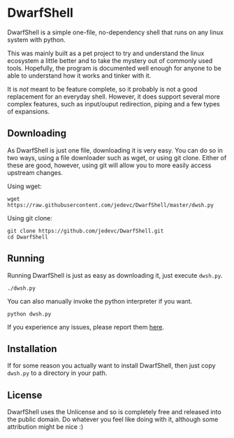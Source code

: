 # DwarfShell

DwarfShell is a simple one-file, no-dependency shell that runs on any linux
system with python.

This was mainly built as a pet project to try and understand the linux
ecosystem a little better and to take the mystery out of commonly used tools.
Hopefully, the program is documented well enough for anyone to be able to
understand how it works and tinker with it.

It is *not* meant to be feature complete, so it probably is not a good
replacement for an everyday shell. However, it does support several more
complex features, such as input/ouput redirection, piping and a few types of
expansions.

## Downloading

As DwarfShell is just one file, downloading it is very easy.  You can do so in
two ways, using a file downloader such as wget, or using git clone. Either of
these are good, however, using git will allow you to more easily access
upstream changes.

Using wget:

	wget https://raw.githubusercontent.com/jedevc/DwarfShell/master/dwsh.py

Using git clone:

	git clone https://github.com/jedevc/DwarfShell.git
	cd DwarfShell

## Running

Running DwarfShell is just as easy as downloading it, just execute `dwsh.py`.

	./dwsh.py

You can also manually invoke the python interpreter if you want.

	python dwsh.py

If you experience any issues, please report them
[here](https://github.com/jedevc/DwarfShell/issues/new).

## Installation

If for some reason you actually want to install DwarfShell, then just copy
`dwsh.py` to a directory in your path.

## License

DwarfShell uses the Unlicense and so is completely free and released into the
public domain. Do whatever you feel like doing with it, although some
attribution might be nice :)
